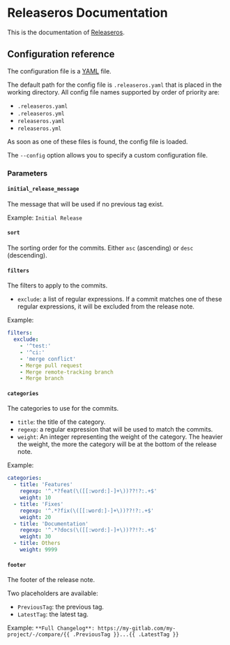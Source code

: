 # Releaseros Documentation

This is the documentation of [Releaseros](https://github.com/releaseros/releaseros).

## Configuration reference

The configuration file is a [YAML](https://yaml.org/) file.

The default path for the config file is `.releaseros.yaml` that is placed in the working directory.
All config file names supported by order of priority are:

* `.releaseros.yaml`
* `.releaseros.yml`
* `releaseros.yaml`
* `releaseros.yml`

As soon as one of these files is found, the config file is loaded.

The `--config` option allows you to specify a custom configuration file.

### Parameters

#### `initial_release_message`

The message that will be used if no previous tag exist.

Example: `Initial Release`

#### `sort`

The sorting order for the commits.
Either `asc` (ascending) or `desc` (descending).

#### `filters`

The filters to apply to the commits.

* `exclude`: a list of regular expressions. If a commit matches one of these regular expressions,
it will be excluded from the release note.

Example:

```yaml
filters:
  exclude:
    - '^test:'
    - '^ci:'
    - 'merge conflict'
    - Merge pull request
    - Merge remote-tracking branch
    - Merge branch
```

#### `categories`

The categories to use for the commits.

* `title`: the title of the category.
* `regexp`: a regular expression that will be used to match the commits.
* `weight`: An integer representing the weight of the category. The heavier the weight, the more the category will be at the bottom of the release note.

Example:

```yaml
categories:
  - title: 'Features'
    regexp: '^.*?feat(\([[:word:]-]+\))??!?:.+$'
    weight: 10
  - title: 'Fixes'
    regexp: '^.*?fix(\([[:word:]-]+\))??!?:.+$'
    weight: 20
  - title: 'Documentation'
    regexp: '^.*?docs(\([[:word:]-]+\))??!?:.+$'
    weight: 30
  - title: Others
    weight: 9999
```

#### `footer`

The footer of the release note.

Two placeholders are available:

* `PreviousTag`: the previous tag.
* `LatestTag`: the latest tag.

Example: `**Full Changelog**: https://my-gitlab.com/my-project/-/compare/{{ .PreviousTag }}...{{ .LatestTag }}`

